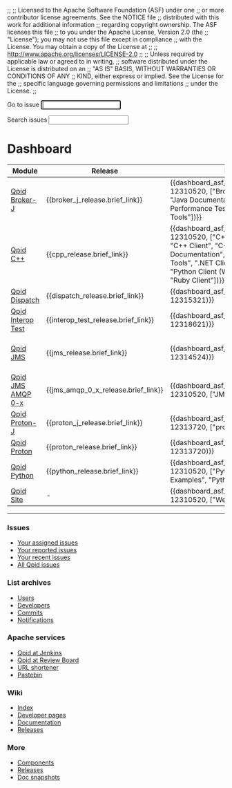 ;;
;; Licensed to the Apache Software Foundation (ASF) under one
;; or more contributor license agreements.  See the NOTICE file
;; distributed with this work for additional information
;; regarding copyright ownership.  The ASF licenses this file
;; to you under the Apache License, Version 2.0 (the
;; "License"); you may not use this file except in compliance
;; with the License.  You may obtain a copy of the License at
;; 
;;   http://www.apache.org/licenses/LICENSE-2.0
;; 
;; Unless required by applicable law or agreed to in writing,
;; software distributed under the License is distributed on an
;; "AS IS" BASIS, WITHOUT WARRANTIES OR CONDITIONS OF ANY
;; KIND, either express or implied.  See the License for the
;; specific language governing permissions and limitations
;; under the License.
;;

<div id="-dashboard-forms">
  <form id="-jira-goto-form">
    Go to <span class="accesskey">i</span>ssue <input name="jira" accesskey="i" autofocus="autofocus" tabindex="1"/>
  </form>

  <form id="-jira-search-form">
    <span class="accesskey">S</span>earch issues <input name="text" type="text" accesskey="s" tabindex="3"/>
  </form>
</div>

# Dashboard

<div id="-source-modules" class="scroll" markdown="1">

| Module | Release | Issues | Tests | Source code |
| ------ | ------- | ------ | ----- | ----------- |
| [Qpid Broker-J]({{site_url}}/components/broker-j/index.html)               | {{broker_j_release.brief_link}} | {{dashboard_asf_jira_links("QPID", 12310520, ["Broker-J", "Java Build", "Java Documentation", "Java Performance Tests", "Java Tests", "Java Tools"])}} | {{travis_ci_badge("apache", "qpid-broker-j")}}  | {{dashboard_asf_git_links("qpid-broker-j")}} |
| [Qpid C++](https://github.com/apache/qpid-cpp/blob/master/README.md)       | {{cpp_release.brief_link}} | {{dashboard_asf_jira_links("QPID", 12310520, ["C++ Broker", "C++ Build", "C++ Client", "C++ Clustering", "C++ Documentation", "C++ Tests", "C++ Tools", ".NET Client", "Perl Client", "Python Client (Wrapped)", "QMF", "Ruby Client"])}} | {{asf_jenkins_badge("Qpid-cpp-trunk-test")}} {{appveyor_ci_badge("ApacheSoftwareFoundation", "qpid-cpp", "wma611lkq1fcyo18")}} | {{dashboard_asf_git_links("qpid-cpp")}} |
| [Qpid Dispatch]({{site_url}}/components/dispatch-router/index.html)        | {{dispatch_release.brief_link}} | {{dashboard_asf_jira_links("DISPATCH", 12315321)}} | {{travis_ci_badge("apache", "qpid-dispatch")}} | {{dashboard_asf_git_links("qpid-dispatch")}} |
| [Qpid Interop Test]({{site_url}}/components/interop-test/index.html)       | {{interop_test_release.brief_link}} | {{dashboard_asf_jira_links("QPIDIT", 12318621)}} | - | {{dashboard_asf_git_links("qpid-interop-test")}} |
| [Qpid JMS]({{site_url}}/components/jms/index.html)                         | {{jms_release.brief_link}} | {{dashboard_asf_jira_links("QPIDJMS", 12314524)}} | {{asf_jenkins_badge("Qpid-JMS-Test-JDK8")}} {{travis_ci_badge("apache", "qpid-jms")}} {{asf_jenkins_badge("Qpid-JMS-Test-JDK8-Windows")}} | {{dashboard_asf_git_links("qpid-jms")}} |
| [Qpid JMS AMQP 0-x]({{site_url}}/components/jms/amqp-0-x.html)             | {{jms_amqp_0_x_release.brief_link}} | {{dashboard_asf_jira_links("QPID", 12310520, ["JMS AMQP 0-x"])}} | <a href="https://builds.apache.org/job/Qpid-JMS-AMQP-0-x-Broker-J-TestMatrix/"><img src="https://builds.apache.org/buildStatus/icon?job=Qpid-JMS-AMQP-0-x-Broker-J-TestMatrix" height="20"/></a> | {{dashboard_asf_git_links("qpid-jms-amqp-0-x")}} |
| [Qpid Proton-J]({{site_url}}/proton/index.html)                            | {{proton_j_release.brief_link}} | {{dashboard_asf_jira_links("PROTON", 12313720, ["proton-j"])}} | {{asf_jenkins_badge("Qpid-proton-j")}} | {{dashboard_asf_git_links("qpid-proton-j")}} |
| [Qpid Proton]({{site_url}}/proton/index.html)                              | {{proton_release.brief_link}} | {{dashboard_asf_jira_links("PROTON", 12313720)}} | {{asf_jenkins_badge("Qpid-proton-c")}} {{travis_ci_badge("apache", "qpid-proton")}} | {{dashboard_asf_git_links("qpid-proton")}} |
| [Qpid Python](https://github.com/apache/qpid-python/blob/master/README.md) | {{python_release.brief_link}} | {{dashboard_asf_jira_links("QPID", 12310520, ["Python Client", "Python Examples", "Python Test Suite"])}} | {{asf_jenkins_pipeline_badge("qpid-python")}} | {{dashboard_asf_git_links("qpid-python")}} |
| [Qpid Site](https://github.com/apache/qpid-site/blob/asf-site/README.md)   | - | {{dashboard_asf_jira_links("QPID", 12310520, ["Website"])}} | {{travis_ci_badge("apache", "qpid-site", "asf-site")}} | {{dashboard_asf_git_links("qpid-site")}} |

</div>

---

<section id="-dashboard-links" class="flex" markdown="1">
<section markdown="1">

### Issues

 - [Your assigned issues](https://issues.apache.org/jira/issues/?filter=-1)
 - [Your reported issues](https://issues.apache.org/jira/issues/?filter=-2)
 - [Your recent issues](https://issues.apache.org/jira/issues/?filter=-3)
 - [All Qpid issues](https://issues.apache.org/jira/issues/?jql=project%20in%20\(QPID%2C%20QPIDIT%2C%20QPIDJMS%2C%20PROTON%2C%20DISPATCH\))

</section>
<section markdown="1">

### List archives

 - [Users](http://qpid.2158936.n2.nabble.com/Apache-Qpid-users-f2158936.html)
 - [Developers](http://qpid.2158936.n2.nabble.com/Apache-Qpid-developers-f7254403.html)
 - [Commits](http://qpid.2158936.n2.nabble.com/Apache-Qpid-commits-f7106555.html)
 - [Notifications](http://mail-archives.apache.org/mod_mbox/qpid-notifications/)

</section>
<section markdown="1">

### Apache services

 - [Qpid at Jenkins](https://builds.apache.org/view/M-R/view/Qpid/)
 - [Qpid at Review Board](https://reviews.apache.org/groups/qpid/)
 - [URL shortener](http://s.apache.org/)
 - [Pastebin](https://paste.apache.org/)

</section>
<section markdown="1">

### Wiki

 - [Index](https://cwiki.apache.org/confluence/display/qpid/Index)
 - [Developer pages](https://cwiki.apache.org/confluence/display/qpid/developer+pages)
 - [Documentation](https://cwiki.apache.org/confluence/display/qpid/documentation)
 - [Releases](https://cwiki.apache.org/confluence/display/qpid/Releases)

</section>
<section markdown="1">

### More

 - [Components]({{site_url}}/components/index.html)
 - [Releases]({{site_url}}/releases/index.html)
 - [Doc snapshots]({{site_url}}/releases/snapshots.html)

</section>
</section>
